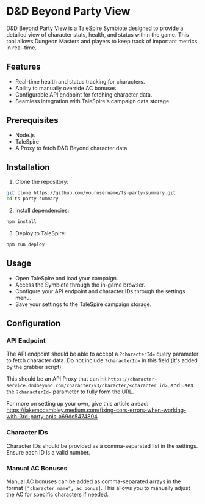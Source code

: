 # D&D Beyond Party View

D&D Beyond Party View is a TaleSpire Symbiote designed to provide a detailed view of character stats, health, and status within the game. This tool allows Dungeon Masters and players to keep track of important metrics in real-time.

## Features

- Real-time health and status tracking for characters.
- Ability to manually override AC bonuses.
- Configurable API endpoint for fetching character data.
- Seamless integration with TaleSpire's campaign data storage.

## Prerequisites

- Node.js
- TaleSpire
- A Proxy to fetch D&D Beyond character data

## Installation

1. Clone the repository:

```bash
git clone https://github.com/yourusername/ts-party-summary.git
cd ts-party-summary
```

2. Install dependencies:

```bash
npm install
```

3. Deploy to TaleSpire:

```bash
npm run deploy
```
## Usage

- Open TaleSpire and load your campaign.
- Access the Symbiote through the in-game browser.
- Configure your API endpoint and character IDs through the settings menu.
- Save your settings to the TaleSpire campaign storage.

## Configuration
### API Endpoint

The API endpoint should be able to accept a `?characterId=` query parameter to fetch character data. Do not include `?characterId=` in this field (it's added by the grabber script).

This should be an API Proxy that can hit `https://character-service.dndbeyond.com/character/v3/character/<character id>`, and uses the `?characterId=` parameter to fully form the URL.

For more on setting up your own, give this article a read: <https://jakemccambley.medium.com/fixing-cors-errors-when-working-with-3rd-party-apis-a69dc5474804>

### Character IDs

Character IDs should be provided as a comma-separated list in the settings. Ensure each ID is a valid number.

### Manual AC Bonuses

Manual AC bonuses can be added as comma-separated arrays in the format `["character name", ac_bonus]`. This allows you to manually adjust the AC for specific characters if needed.
